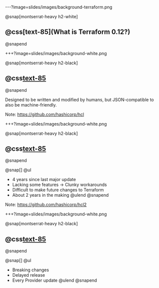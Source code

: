 ---?image=slides/images/background-terraform.png

@snap[montserrat-heavy h2-white]
## @css[text-85](What is Terraform 0.12?)
@snapend

+++?image=slides/images/background-white.png

@snap[montserrat-heavy h2-black]
## @css[text-85](HCL)
@snapend

Designed to be written and modified by humans, but JSON-compatible to also be machine-friendly.

Note:
<https://github.com/hashicorp/hcl>

+++?image=slides/images/background-white.png

@snap[montserrat-heavy h2-black]
## @css[text-85](HCL2)
@snapend

@snap[]
@ul
- 4 years since last major update
- Lacking some features -> Clunky workarounds
- Difficult to make future changes to Terraform
- About 2 years in the making
@ulend
@snapend

Note:
<https://github.com/hashicorp/hcl2>

+++?image=slides/images/background-white.png

@snap[montserrat-heavy h2-black]
## @css[text-85](Terraform)
@snapend

@snap[]
@ul
- Breaking changes
- Delayed release
- Every Provider update
@ulend
@snapend
